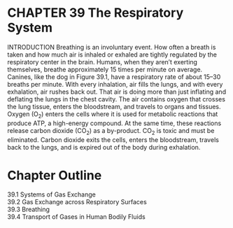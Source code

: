 # CHAPTER 39 The Respiratory System

INTRODUCTION Breathing is an involuntary event. How often a breath is taken and how much air is inhaled or exhaled are tightly regulated by the respiratory center in the brain. Humans, when they aren’t exerting themselves, breathe approximately 15 times per minute on average. Canines, like the dog in Figure 39.1, have a respiratory rate of about 15–30 breaths per minute. With every inhalation, air fills the lungs, and with every exhalation, air rushes back out. That air is doing more than just inflating and deflating the lungs in the chest cavity. The air contains oxygen that crosses the lung tissue, enters the bloodstream, and travels to organs and tissues. Oxygen $( \mathsf { O } _ { 2 } )$ enters the cells where it is used for metabolic reactions that produce ATP, a high-energy compound. At the same time, these reactions release carbon dioxide $( \mathsf { C O } _ { 2 } )$ as a by-product. $\mathsf { C O } _ { 2 }$ is toxic and must be eliminated. Carbon dioxide exits the cells, enters the bloodstream, travels back to the lungs, and is expired out of the body during exhalation.

# Chapter Outline

39.1 Systems of Gas Exchange   
39.2 Gas Exchange across Respiratory Surfaces   
39.3 Breathing   
39.4 Transport of Gases in Human Bodily Fluids